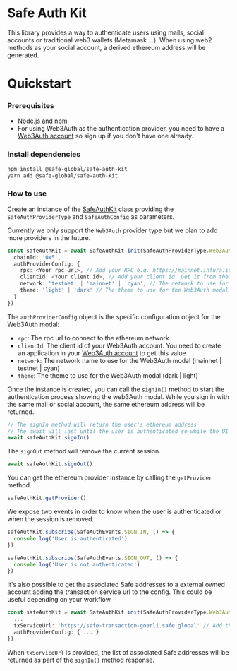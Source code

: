 # Safe Auth Kit

This library provides a way to authenticate users using mails, social accounts or traditional web3 wallets (Metamask ...). When using web2 methods as your social account, a derived ethereum address will be generated.

# Quickstart

### Prerequisites

- [Node.js and npm](https://docs.npmjs.com/downloading-and-installing-node-js-and-npm#using-a-node-version-manager-to-install-nodejs-and-npm)
- For using Web3Auth as the authentication provider, you need to have a [Web3Auth account](https://web3auth.io) so sign up if you don't have one already.

### Install dependencies

```bash
npm install @safe-global/safe-auth-kit
yarn add @safe-global/safe-auth-kit
```

### How to use

Create an instance of the [SafeAuthKit](https://github.com/safe-global/account-abstraction-sdk/blob/b8aab58cce5e985e29cfb03924c8b973f2ee8a37/packages/auth-kit/src/SafeAuthKit.ts) class providing the `SafeAuthProviderType` and `SafeAuthConfig` as parameters.

Currently we only support the `Web3Auth` provider type but we plan to add more providers in the future.

```typescript
const safeAuthKit = await SafeAuthKit.init(SafeAuthProviderType.Web3Auth, {
  chainId: '0x5',
  authProviderConfig: {
    rpc: <Your rpc url>, // Add your RPC e.g. https://mainnet.infura.io/v3/<your project id>
    clientId: <Your client id>, // Add your client id. Get it from the Web3Auth dashboard
    network: 'testnet' | 'mainnet' | 'cyan', // The network to use for the Web3Auth modal
    theme: 'light' | 'dark' // The theme to use for the Web3Auth modal
  }
})
```

The `authProviderConfig` object is the specific configuration object for the Web3Auth modal:

- `rpc`: The rpc url to connect to the ethereum network
- `clientId`: The client id of your Web3Auth account. You need to create an application in your [Web3Auth account](https://dashboard.web3auth.io) to get this value
- `network`: The network name to use for the Web3Auth modal (mainnet | testnet | cyan)
- `theme`: The theme to use for the Web3Auth modal (dark | light)

Once the instance is created, you can call the `signIn()` method to start the authentication process showing the web3Auth modal.
While you sign in with the same mail or social account, the same ethereum address will be returned.

```typescript
// The signIn method will return the user's ethereum address
// The await will last until the user is authenticated so while the UI modal is showed
await safeAuthKit.signIn()
```

The `signOut` method will remove the current session.

```typescript
await safeAuthKit.signOut()
```

You can get the ethereum provider instance by calling the `getProvider` method.

```typescript
safeAuthKit.getProvider()
```

We expose two events in order to know when the user is authenticated or when the session is removed.

```typescript
safeAuthKit.subscribe(SafeAuthEvents.SIGN_IN, () => {
  console.log('User is authenticated')
})

safeAuthKit.subscribe(SafeAuthEvents.SIGN_OUT, () => {
  console.log('User is not authenticated')
})
```

It's also possible to get the associated Safe addresses to a external owned account adding the transaction service url to the config. This could be useful depending on your workflow.

```typescript
const safeAuthKit = await SafeAuthKit.init(SafeAuthProviderType.Web3Auth, {
  ...
  txServiceUrl: 'https://safe-transaction-goerli.safe.global' // Add the corresponding transaction service url depending on the network
  authProviderConfig: { ... }
})
```

When `txServiceUrl` is provided, the list of associated Safe addresses will be returned as part of the `signIn()` method response.
